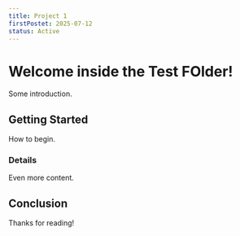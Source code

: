 ```yaml
---
title: Project 1
firstPostet: 2025-07-12
status: Active
---
```


# Welcome inside the Test FOlder!

Some introduction.

## Getting Started

How to begin.

### Details

Even more content.

## Conclusion

Thanks for reading!
